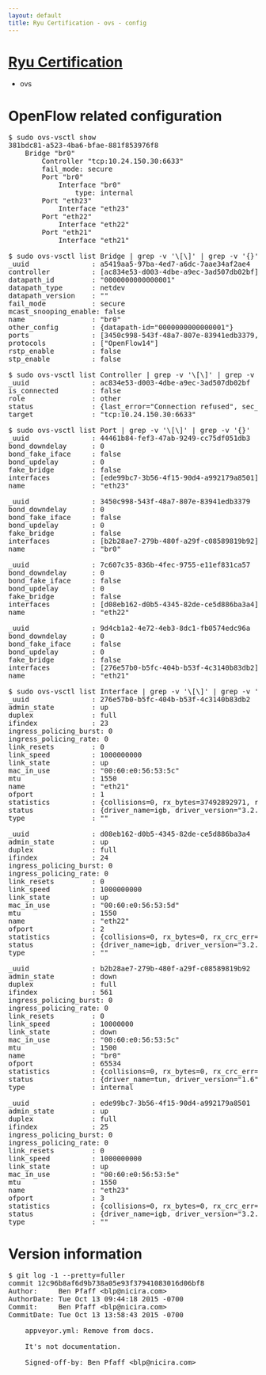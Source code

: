```yaml
---
layout: default
title: Ryu Certification - ovs - config
---
```

# [Ryu Certification](http://osrg.github.io/ryu/certification.html)
* ovs 

# OpenFlow related configuration
<pre>
$ sudo ovs-vsctl show
381bdc81-a523-4ba6-bfae-881f853976f8
    Bridge "br0"
        Controller "tcp:10.24.150.30:6633"
        fail_mode: secure
        Port "br0"
            Interface "br0"
                type: internal
        Port "eth23"
            Interface "eth23"
        Port "eth22"
            Interface "eth22"
        Port "eth21"
            Interface "eth21"

$ sudo ovs-vsctl list Bridge | grep -v '\[\]' | grep -v '{}'
_uuid               : a5419aa5-97ba-4ed7-a6dc-7aae34af2ae4
controller          : [ac834e53-d003-4dbe-a9ec-3ad507db02bf]
datapath_id         : "0000000000000001"
datapath_type       : netdev
datapath_version    : "<built-in>"
fail_mode           : secure
mcast_snooping_enable: false
name                : "br0"
other_config        : {datapath-id="0000000000000001"}
ports               : [3450c998-543f-48a7-807e-83941edb3379, 44461b84-fef3-47ab-9249-cc75df051db3, 7c607c35-836b-4fec-9755-e11ef831ca57, 9d4cb1a2-4e72-4eb3-8dc1-fb0574edc96a]
protocols           : ["OpenFlow14"]
rstp_enable         : false
stp_enable          : false

$ sudo ovs-vsctl list Controller | grep -v '\[\]' | grep -v '{}'
_uuid               : ac834e53-d003-4dbe-a9ec-3ad507db02bf
is_connected        : false
role                : other
status              : {last_error="Connection refused", sec_since_connect="757", sec_since_disconnect="2", state=BACKOFF}
target              : "tcp:10.24.150.30:6633"

$ sudo ovs-vsctl list Port | grep -v '\[\]' | grep -v '{}'
_uuid               : 44461b84-fef3-47ab-9249-cc75df051db3
bond_downdelay      : 0
bond_fake_iface     : false
bond_updelay        : 0
fake_bridge         : false
interfaces          : [ede99bc7-3b56-4f15-90d4-a992179a8501]
name                : "eth23"

_uuid               : 3450c998-543f-48a7-807e-83941edb3379
bond_downdelay      : 0
bond_fake_iface     : false
bond_updelay        : 0
fake_bridge         : false
interfaces          : [b2b28ae7-279b-480f-a29f-c08589819b92]
name                : "br0"

_uuid               : 7c607c35-836b-4fec-9755-e11ef831ca57
bond_downdelay      : 0
bond_fake_iface     : false
bond_updelay        : 0
fake_bridge         : false
interfaces          : [d08eb162-d0b5-4345-82de-ce5d886ba3a4]
name                : "eth22"

_uuid               : 9d4cb1a2-4e72-4eb3-8dc1-fb0574edc96a
bond_downdelay      : 0
bond_fake_iface     : false
bond_updelay        : 0
fake_bridge         : false
interfaces          : [276e57b0-b5fc-404b-b53f-4c3140b83db2]
name                : "eth21"

$ sudo ovs-vsctl list Interface | grep -v '\[\]' | grep -v '{}'
_uuid               : 276e57b0-b5fc-404b-b53f-4c3140b83db2
admin_state         : up
duplex              : full
ifindex             : 23
ingress_policing_burst: 0
ingress_policing_rate: 0
link_resets         : 0
link_speed          : 1000000000
link_state          : up
mac_in_use          : "00:60:e0:56:53:5c"
mtu                 : 1550
name                : "eth21"
ofport              : 1
statistics          : {collisions=0, rx_bytes=37492892971, rx_crc_err=0, rx_dropped=0, rx_errors=0, rx_frame_err=0, rx_over_err=0, rx_packets=25017994, tx_bytes=0, tx_dropped=0, tx_errors=0, tx_packets=0}
status              : {driver_name=igb, driver_version="3.2.10-k", firmware_version="2.10-9"}
type                : ""

_uuid               : d08eb162-d0b5-4345-82de-ce5d886ba3a4
admin_state         : up
duplex              : full
ifindex             : 24
ingress_policing_burst: 0
ingress_policing_rate: 0
link_resets         : 0
link_speed          : 1000000000
link_state          : up
mac_in_use          : "00:60:e0:56:53:5d"
mtu                 : 1550
name                : "eth22"
ofport              : 2
statistics          : {collisions=0, rx_bytes=0, rx_crc_err=0, rx_dropped=0, rx_errors=0, rx_frame_err=0, rx_over_err=0, rx_packets=0, tx_bytes=27033582442, tx_dropped=0, tx_errors=0, tx_packets=18032538}
status              : {driver_name=igb, driver_version="3.2.10-k", firmware_version="2.10-9"}
type                : ""

_uuid               : b2b28ae7-279b-480f-a29f-c08589819b92
admin_state         : down
duplex              : full
ifindex             : 561
ingress_policing_burst: 0
ingress_policing_rate: 0
link_resets         : 0
link_speed          : 10000000
link_state          : down
mac_in_use          : "00:60:e0:56:53:5c"
mtu                 : 1500
name                : "br0"
ofport              : 65534
statistics          : {collisions=0, rx_bytes=0, rx_crc_err=0, rx_dropped=0, rx_errors=0, rx_frame_err=0, rx_over_err=0, rx_packets=0, tx_bytes=0, tx_dropped=0, tx_errors=0, tx_packets=0}
status              : {driver_name=tun, driver_version="1.6", firmware_version="N/A"}
type                : internal

_uuid               : ede99bc7-3b56-4f15-90d4-a992179a8501
admin_state         : up
duplex              : full
ifindex             : 25
ingress_policing_burst: 0
ingress_policing_rate: 0
link_resets         : 0
link_speed          : 1000000000
link_state          : up
mac_in_use          : "00:60:e0:56:53:5e"
mtu                 : 1550
name                : "eth23"
ofport              : 3
statistics          : {collisions=0, rx_bytes=0, rx_crc_err=0, rx_dropped=0, rx_errors=0, rx_frame_err=0, rx_over_err=0, rx_packets=0, tx_bytes=2830731000, tx_dropped=0, tx_errors=0, tx_packets=1887154}
status              : {driver_name=igb, driver_version="3.2.10-k", firmware_version="2.10-9"}
type                : ""
</pre>

# Version information
<pre>
$ git log -1 --pretty=fuller
commit 12c96b8af6d9b738a05e93f37941083016d06bf8
Author:     Ben Pfaff &lt;blp@nicira.com&gt;
AuthorDate: Tue Oct 13 09:44:18 2015 -0700
Commit:     Ben Pfaff &lt;blp@nicira.com&gt;
CommitDate: Tue Oct 13 13:58:43 2015 -0700

    appveyor.yml: Remove from docs.
    
    It's not documentation.
    
    Signed-off-by: Ben Pfaff &lt;blp@nicira.com&gt;
</pre>
